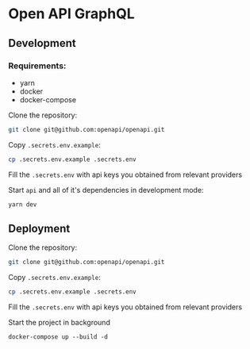 # Open API GraphQL

## Development

### Requirements:
- yarn
- docker
- docker-compose

Clone the repository:
```sh
git clone git@github.com:openapi/openapi.git
```

Copy `.secrets.env.example`:
```sh
cp .secrets.env.example .secrets.env
```

Fill the `.secrets.env` with api keys you obtained from relevant providers

Start `api` and all of it's dependencies in development mode:
```
yarn dev
```

## Deployment

Clone the repository:
```sh
git clone git@github.com:openapi/openapi.git
```

Copy `.secrets.env.example`:
```sh
cp .secrets.env.example .secrets.env
```

Fill the `.secrets.env` with api keys you obtained from relevant providers

Start the project in background
```
docker-compose up --build -d
```
